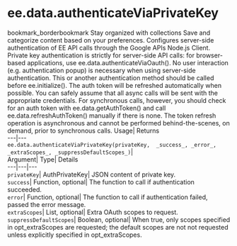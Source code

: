  
#  ee.data.authenticateViaPrivateKey 
bookmark_borderbookmark Stay organized with collections  Save and categorize content based on your preferences. 
Configures server-side authentication of EE API calls through the Google APIs Node.js Client. Private key authentication is strictly for server-side API calls: for browser-based applications, use ee.data.authenticateViaOauth(). No user interaction (e.g. authentication popup) is necessary when using server-side authentication. 
This or another authentication method should be called before ee.initialize().
The auth token will be refreshed automatically when possible. You can safely assume that all async calls will be sent with the appropriate credentials. For synchronous calls, however, you should check for an auth token with ee.data.getAuthToken() and call ee.data.refreshAuthToken() manually if there is none. The token refresh operation is asynchronous and cannot be performed behind-the-scenes, on demand, prior to synchronous calls.
Usage| Returns  
---|---  
`ee.data.authenticateViaPrivateKey(privateKey,  _success_, _error_, _extraScopes_, _suppressDefaultScopes_)`|   
Argument|  Type| Details  
---|---|---  
`privateKey`| AuthPrivateKey| JSON content of private key.  
`success`| Function, optional| The function to call if authentication succeeded.  
`error`| Function, optional| The function to call if authentication failed, passed the error message.  
`extraScopes`| List, optional| Extra OAuth scopes to request.  
`suppressDefaultScopes`| Boolean, optional| When true, only scopes specified in opt_extraScopes are requested; the default scopes are not not requested unless explicitly specified in opt_extraScopes.  
